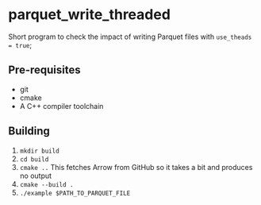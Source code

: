 # parquet_write_threaded

Short program to check the impact of writing Parquet files with `use_theads = true`;

## Pre-requisites

- git
- cmake
- A C++ compiler toolchain

## Building

1. `mkdir build`
2. `cd build`
3. `cmake ..`
   This fetches Arrow from GitHub so it takes a bit and produces no output
4. `cmake --build .`
5. `./example $PATH_TO_PARQUET_FILE`
